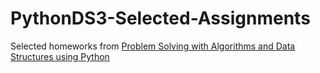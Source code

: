 # PythonDS3-Selected-Assignments
Selected homeworks from [Problem Solving with Algorithms and Data Structures using Python](https://runestone.academy/runestone/books/published/pythonds3/index.html)
